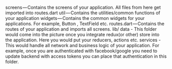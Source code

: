 screens — Contains the screens of your application. All files from here get imported into routes.dart
util — Contains the utilities/common functions of your application
widgets — Contains the common widgets for your applications. For example, Button , TextField etc.
routes.dart — Contains the routes of your application and imports all screens.
lib/
data - This folder would come into the picture once you integrate redux(or other) store into the application. Here you would put your reducers, actions etc.
services - This would handle all network and business logic of your application. For example, once you are authenticated with facebook/google you need to update backend with access tokens you can place that authentication in this folder.
